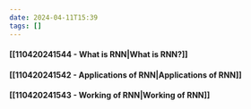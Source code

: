 ```yaml
---
date: 2024-04-11T15:39
tags: []
---
```

#### [[110420241544 - What is RNN|What is RNN?]]
#### [[110420241542 - Applications of RNN|Applications of RNN]]
#### [[110420241543 - Working of RNN|Working of RNN]]